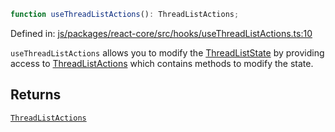 ```ts
function useThreadListActions(): ThreadListActions;
```

Defined in: [js/packages/react-core/src/hooks/useThreadListActions.ts:10](https://github.com/thesysdev/crayon/blob/main/js/packages/react-core/src/hooks/useThreadListActions.ts#L10)

`useThreadListActions` allows you to modify the [ThreadListState](../type-aliases/ThreadListState.md) by providing access to [ThreadListActions](../type-aliases/ThreadListActions.md) which contains methods to modify the state.

## Returns

[`ThreadListActions`](../type-aliases/ThreadListActions.md)
